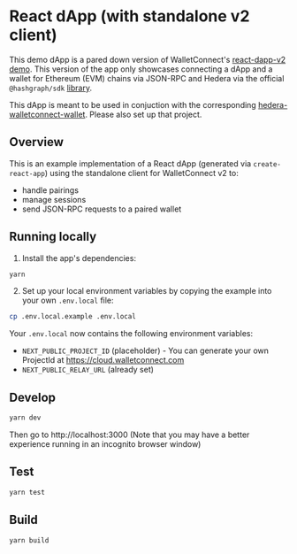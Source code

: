 # React dApp (with standalone v2 client)

This demo dApp is a pared down version of WalletConnect's [react-dapp-v2 demo](https://github.com/WalletConnect/web-examples/tree/main/dapps/react-dapp-v2). This version of the app only showcases connecting a dApp and a wallet for Ethereum (EVM) chains via JSON-RPC and Hedera via the official `@hashgraph/sdk` [library](https://github.com/hashgraph/hedera-sdk-js).

This dApp is meant to be used in conjuction with the corresponding [hedera-walletconnect-wallet](https://github.com/hgraph-io/hedera-walletconnect-wallet). Please also set up that project.

## Overview

This is an example implementation of a React dApp (generated via `create-react-app`) using the standalone
client for WalletConnect v2 to:

- handle pairings
- manage sessions
- send JSON-RPC requests to a paired wallet

## Running locally

1. Install the app's dependencies:

```bash
yarn
```

2. Set up your local environment variables by copying the example into your own `.env.local` file:

```bash
cp .env.local.example .env.local
```

Your `.env.local` now contains the following environment variables:

- `NEXT_PUBLIC_PROJECT_ID` (placeholder) - You can generate your own ProjectId at https://cloud.walletconnect.com
- `NEXT_PUBLIC_RELAY_URL` (already set)

## Develop

```bash
yarn dev
```

Then go to http://localhost:3000 (Note that you may have a better experience running in an incognito browser window)

## Test

```bash
yarn test
```

## Build

```bash
yarn build
```
